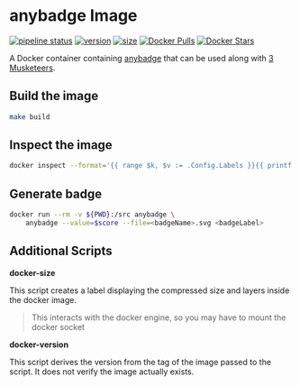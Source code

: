 # anybadge Image

[![pipeline status](https://gitlab.com/fixl/docker-anybadge/badges/master/pipeline.svg)](https://gitlab.com/fixl/docker-anybadge/-/commits/master)
[![version](https://fixl.gitlab.io/docker-anybadge/version.svg)](https://gitlab.com/fixl/docker-anybadge/-/commits/master)
[![size](https://fixl.gitlab.io/docker-anybadge/size.svg)](https://gitlab.com/fixl/docker-anybadge/-/commits/master)
[![Docker Pulls](https://img.shields.io/docker/pulls/fixl/anybadge)](https://hub.docker.com/r/fixl/anybadge)
[![Docker Stars](https://img.shields.io/docker/stars/fixl/anybadge)](https://hub.docker.com/r/fixl/anybadge)

A Docker container containing [anybadge](https://github.com/jongracecox/anybadge) that can be used
along with [3 Musketeers](https://3musketeers.io/).


## Build the image

```bash
make build
```

## Inspect the image

```bash
docker inspect --format='{{ range $k, $v := .Config.Labels }}{{ printf "%s=%s\n" $k $v}}{{ end }}' anybadge:latest
```

## Generate badge

```bash
docker run --rm -v ${PWD}:/src anybadge \
    anybadge --value=$score --file=<badgeName>.svg <badgeLabel>
```

## Additional Scripts

**docker-size**

This script creates a label displaying the compressed size and layers inside the docker image.

> This interacts with the docker engine, so you may have to mount the docker socket

**docker-version**

This script derives the version from the tag of the image passed to the script. It does not verify
the image actually exists.
